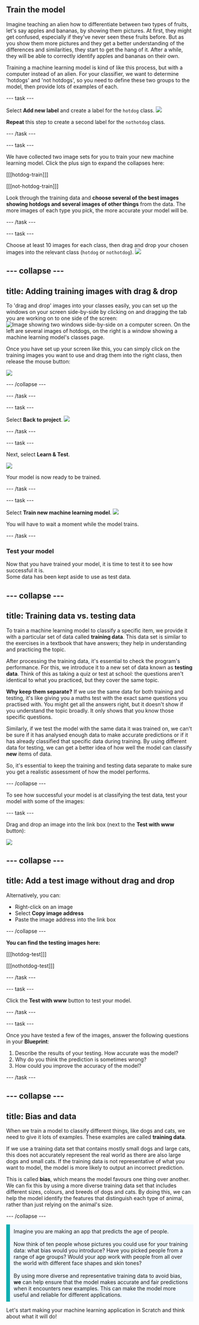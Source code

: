 ## Train the model

Imagine teaching an alien how to differentiate between two types of fruits, let's say apples and bananas, by showing them pictures. At first, they might get confused, especially if they've never seen these fruits before. But as you show them more pictures and they get a better understanding of the differences and similarities, they start to get the hang of it. After a while, they will be able to correctly identify apples and bananas on their own.

Training a machine learning model is kind of like this process, but with a computer instead of an alien. For your classifier, we want to determine 'hotdogs' and 'not hotdogs', so you need to define these two groups to the model, then provide lots of examples of each.

--- task ---

Select **Add new label** and create a label for the `hotdog` class.
![](images/add_hotdog.png)

**Repeat** this step to create a second label for the `nothotdog` class.

--- /task ---

--- task ---

We have collected two image sets for you to train your new machine learning model. Click the plus sign to expand the collapses here:

[[[hotdog-train]]]

[[[not-hotdog-train]]]

Look through the training data and **choose several of the best images showing hotdogs and several images of other things** from the data. The more images of each type you pick, the more accurate your model will be.  

--- /task ---

--- task ---

Choose at least 10 images for each class, then drag and drop your chosen images into the relevant class (`hotdog` or `nothotdog`). 
![](images/hotdog_classes.png)

--- collapse ---
---
title: Adding training images with drag & drop
---

To 'drag and drop' images into your classes easily, you can set up the windows on your screen side-by-side by clicking on and dragging the tab you are working on to one side of the screen:
![Image showing two windows side-by-side on a computer screen. On the left are several images of hotdogs, on the right is a window showing a machine learning model's classes page.](images/splitscreen.png)

Once you have set up your screen like this, you can simply click on the training images you want to use and drag them into the right class, then release the mouse button:

![](images/dragdrop.gif)

--- /collapse ---

--- /task ---

--- task ---

Select **Back to project**.
![](images/back_to_project.png)

--- /task ---

--- task ---

Next, select **Learn & Test**.

![](images/learn_test.png)


Your model is now ready to be trained. 

--- /task ---

--- task ---

Select **Train new machine learning model**.
![](images/train_new.png)

You will have to wait a moment while the model trains.

--- /task ---

### Test your model

Now that you have trained your model, it is time to test it to see how successful it is.  
Some data has been kept aside to use as test data.

--- collapse ---
---
title: Training data vs. testing data
---

To train a machine learning model to classify a specific item, we provide it with a particular set of data called **training data**. This data set is similar to the exercises in a textbook that have answers; they help in understanding and practicing the topic.

After processing the training data, it's essential to check the program's performance. For this, we introduce it to a new set of data known as **testing data**. Think of this as taking a quiz or test at school: the questions aren't identical to what you practiced, but they cover the same topic.

**Why keep them separate?**
If we use the same data for both training and testing, it's like giving you a maths test with the exact same questions you practised with. You might get all the answers right, but it doesn't show if you understand the topic broadly. It only shows that you know those specific questions.

Similarly, if we test the model with the same data it was trained on, we can't be sure if it has analysed enough data to make accurate predictions or if it has already classified that specific data during training. By using different data for testing, we can get a better idea of how well the model can classify **new** items of data.

So, it's essential to keep the training and testing data separate to make sure you get a realistic assessment of how the model performs. 

--- /collapse ---

To see how successful your model is at classifying the test data, test your model with some of the images:

--- task ---

Drag and drop an image into the link box (next to the **Test with www** button):

![](images/test_with_www.png)

--- collapse ---
---
title: Add a test image without drag and drop
---

Alternatively, you can:

+ Right-click on an image
+ Select **Copy image address**
+ Paste the image address into the link box

--- /collapse ---

**You can find the testing images here:**

[[[hotdog-test]]]

[[[nothotdog-test]]]

--- /task ---

--- task ---

Click the **Test with www** button to test your model.

--- /task ---


--- task ---

Once you have tested a few of the images, answer the following questions in your **Blueprint**:

1. Describe the results of your testing. How accurate was the model? 
2. Why do you think the prediction is sometimes wrong?
3. How could you improve the accuracy of the model?

--- /task ---

--- collapse ---
---
title: Bias and data
---

When we train a model to classify different things, like dogs and cats, we need to give it lots of examples. These examples are called **training data**.

If we use a training data set that contains mostly small dogs and large cats, this does not accurately represent the real world as there are also large dogs and small cats. If the training data is not representative of what you want to model, the model is more likely to output an incorrect prediction.

This is called **bias**, which means the model favours one thing over another. We can fix this by using a more diverse training data set that includes different sizes, colours, and breeds of dogs and cats. By doing this, we can help the model identify the features that distinguish each type of animal, rather than just relying on the animal's size.

--- /collapse ---

<p style='border-left: solid; border-width:10px; border-color: #0faeb0; background-color: aliceblue; padding: 10px;'>
Imagine you are making an app that predicts the age of people. 
<br><br>
Now think of ten people whose pictures you could use for your training data: what bias would you introduce? Have you picked people from a range of age groups? Would your app work with people from all over the world with different face shapes and skin tones?
<br><br>
By using more diverse and representative training data to avoid bias, <strong>we</strong> can help ensure that the model makes accurate and fair predictions when it encounters new examples. This can make the model more useful and reliable for different applications.
</p>

Let's start making your machine learning application in Scratch and think about what it will do!

